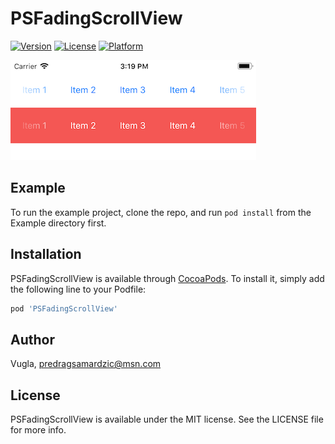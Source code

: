 # PSFadingScrollView

[![Version](https://img.shields.io/cocoapods/v/PSFadingScrollView.svg?style=flat)](http://cocoapods.org/pods/PSFadingScrollView)
[![License](https://img.shields.io/cocoapods/l/PSFadingScrollView.svg?style=flat)](http://cocoapods.org/pods/PSFadingScrollView)
[![Platform](https://img.shields.io/cocoapods/p/PSFadingScrollView.svg?style=flat)](http://cocoapods.org/pods/PSFadingScrollView)

![Alt text](Screenshots/screenshot.png?raw=true)

## Example

To run the example project, clone the repo, and run `pod install` from the Example directory first.

## Installation

PSFadingScrollView is available through [CocoaPods](http://cocoapods.org). To install
it, simply add the following line to your Podfile:

```ruby
pod 'PSFadingScrollView'
```

## Author

Vugla, predragsamardzic@msn.com

## License

PSFadingScrollView is available under the MIT license. See the LICENSE file for more info.
